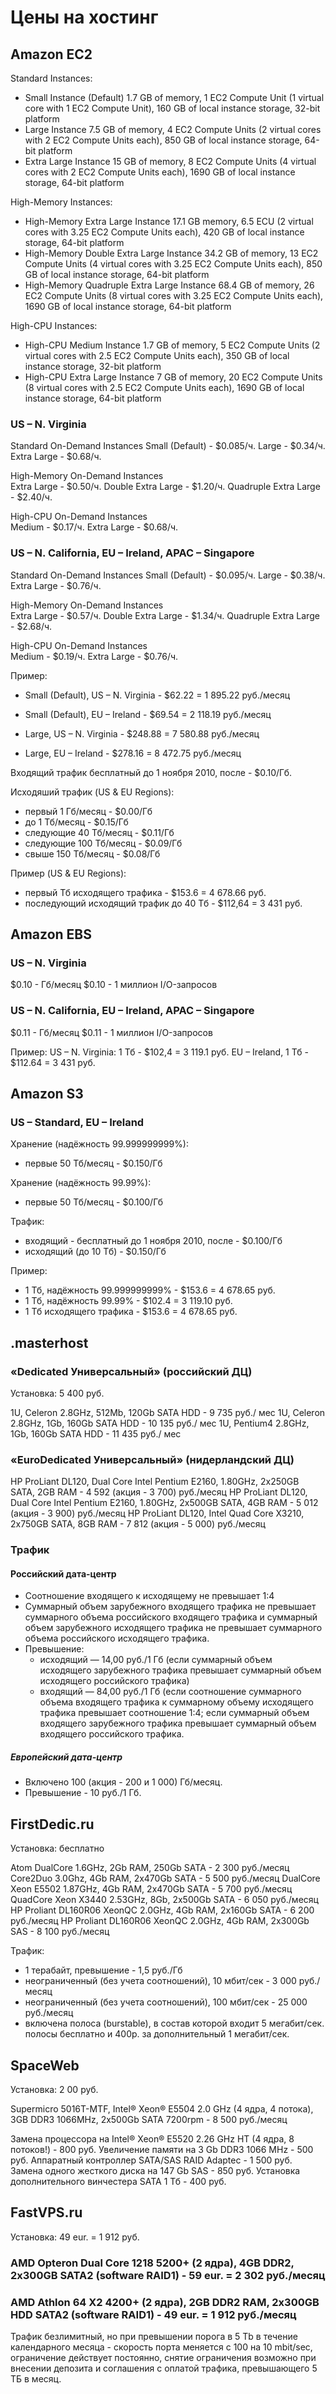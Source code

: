 Цены на хостинг
=============

Amazon EC2
----------

Standard Instances:
- Small Instance (Default) 1.7 GB of memory, 1 EC2 Compute Unit (1 virtual core with 1 EC2 Compute Unit), 160 GB of local instance storage, 32-bit platform
- Large Instance 7.5 GB of memory, 4 EC2 Compute Units (2 virtual cores with 2 EC2 Compute Units each), 850 GB of local instance storage, 64-bit platform
- Extra Large Instance 15 GB of memory, 8 EC2 Compute Units (4 virtual cores with 2 EC2 Compute Units each), 1690 GB of local instance storage, 64-bit platform

High-Memory Instances:
- High-Memory Extra Large Instance 17.1 GB memory, 6.5 ECU (2 virtual cores with 3.25 EC2 Compute Units each), 420 GB of local instance storage, 64-bit platform
- High-Memory Double Extra Large Instance 34.2 GB of memory, 13 EC2 Compute Units (4 virtual cores with 3.25 EC2 Compute Units each), 850 GB of local instance storage, 64-bit platform
- High-Memory Quadruple Extra Large Instance 68.4 GB of memory, 26 EC2 Compute Units (8 virtual cores with 3.25 EC2 Compute Units each), 1690 GB of local instance storage, 64-bit platform

High-CPU Instances:
- High-CPU Medium Instance 1.7 GB of memory, 5 EC2 Compute Units (2 virtual cores with 2.5 EC2 Compute Units each), 350 GB of local instance storage, 32-bit platform
- High-CPU Extra Large Instance 7 GB of memory, 20 EC2 Compute Units (8 virtual cores with 2.5 EC2 Compute Units each), 1690 GB of local instance storage, 64-bit platform

### US – N. Virginia

Standard On-Demand Instances
Small (Default) - $0.085/ч.
Large           - $0.34/ч.
Extra Large     - $0.68/ч.

High-Memory On-Demand Instances    
Extra Large            - $0.50/ч.
Double Extra Large     - $1.20/ч.
Quadruple Extra Large  - $2.40/ч.

High-CPU On-Demand Instances    
Medium      - $0.17/ч.
Extra Large - $0.68/ч.

### US – N. California, EU – Ireland, APAC – Singapore  

Standard On-Demand Instances
Small (Default) - $0.095/ч.
Large           - $0.38/ч.
Extra Large     - $0.76/ч.

High-Memory On-Demand Instances    
Extra Large           - $0.57/ч.
Double Extra Large    - $1.34/ч.
Quadruple Extra Large - $2.68/ч.

High-CPU On-Demand Instances    
Medium      - $0.19/ч.
Extra Large - $0.76/ч.

Пример:
- Small (Default), US – N. Virginia - $62.22 = 1 895.22 руб./месяц
- Small (Default), EU – Ireland     - $69.54 = 2 118.19 руб./месяц

- Large, US – N. Virginia - $248.88 = 7 580.88 руб./месяц
- Large, EU – Ireland     - $278.16 = 8 472.75 руб./месяц

Входящий трафик бесплатный до 1 ноября 2010, после - $0.10/Гб.

Исходяший трафик (US & EU Regions):
- первый 1 Гб/месяц      - $0.00/Гб
- до 1 Тб/месяц          - $0.15/Гб
- следующие 40 Тб/месяц  - $0.11/Гб
- следующие 100 Тб/месяц - $0.09/Гб
- свыше 150 Тб/месяц     - $0.08/Гб

Пример (US & EU Regions):
- первый Тб исходящего трафика - $153.6 = 4 678.66 руб. 
- последующий исходящий трафик до 40 Тб - $112,64 = 3 431 руб.

Amazon EBS
----------

### US – N. Virginia

$0.10 - Гб/месяц
$0.10 - 1 миллион I/O-запросов

### US – N. California, EU – Ireland, APAC – Singapore

$0.11 - Гб/месяц 
$0.11 - 1 миллион I/O-запросов

Пример:
US – N. Virginia: 1 Тб - $102,4 = 3 119.1 руб.
EU – Ireland, 1 Тб     - $112.64 = 3 431 руб.

Amazon S3
---------

### US – Standard, EU – Ireland

Хранение (надёжность 99.999999999%):
- первые 50 Тб/месяц - $0.150/Гб

Хранение (надёжность 99.99%):
- первые 50 Тб/месяц  - $0.100/Гб

Трафик:
- входящий - бесплатный до 1 ноября 2010, после - $0.100/Гб 
- исходящий (до 10 Тб) - $0.150/Гб 

Пример:
 - 1 Тб, надёжность 99.999999999% - $153.6 = 4 678.65 руб.
 - 1 Тб, надёжность 99.99%        - $102.4 = 3 119.10 руб.
 - 1 Тб исходящего трафика        - $153.6 = 4 678.65 руб. 

.masterhost
------------

### «Dedicated Универсальный» (российский ДЦ)

Установка: 5 400 руб.

1U, Celeron 2.8GHz, 512Mb, 120Gb SATA HDD - 9 735 руб./ мес
1U, Celeron 2.8GHz, 1Gb, 160Gb SATA HDD   - 10 135 руб./ мес
1U, Pentium4 2.8GHz, 1Gb, 160Gb SATA HDD  - 11 435 руб./ мес

### «EuroDedicated Универсальный» (нидерландский ДЦ)

HP ProLiant DL120, Dual Core Intel Pentium E2160, 1.80GHz, 2x250GB SATA, 2GB RAM - 4 592 (акция - 3 700) руб./месяц
HP ProLiant DL120, Dual Core Intel Pentium E2160, 1.80GHz, 2x500GB SATA, 4GB RAM - 5 012 (акция - 3 900) руб./месяц
HP ProLiant DL120, Intel Quad Core X3210, 2x750GB SATA, 8GB RAM                  - 7 812 (акция - 5 000) руб./месяц

### Трафик

#### Российский дата-центр

- Соотношение входящего к исходящему не превышает 1:4
- Суммарный объем зарубежного входящего трафика не превышает суммарного объема 
  российского входящего трафика и суммарный объем зарубежного исходящего трафика 
  не превышает суммарного объема российского исходящего трафика.
- Превышение: 
    * исходящий — 14,00 руб./1 Гб (если суммарный объем исходящего зарубежного 
      трафика превышает суммарный объем исходящего российского трафика)
    * входящий — 84,00 руб./1 Гб (если соотношение суммарного объема входящего 
      трафика к суммарному объему исходящего трафика превышает соотношение 1:4;
      если суммарный объем входящего зарубежного трафика превышает суммарный 
      объем входящего российского трафика.

##### Европейский дата-центр

- Включено 100 (акция - 200 и 1 000) Гб/месяц.
- Превышение - 10 руб./1 Гб.

FirstDedic.ru
-------------

Установка: бесплатно

Atom DualCore 1.6GHz, 2Gb RAM, 250Gb SATA                 - 2 300 руб./месяц
Core2Duo 3.0Ghz, 4Gb RAM, 2x470Gb SATA                    - 5 500 руб./месяц
DualCore Xeon E5502 1.87GHz, 4Gb RAM, 2x470Gb SATA        - 5 700 руб./месяц
QuadCore Xeon X3440 2.53GHz, 8Gb, 2x500Gb SATA            - 6 050 руб./месяц
HP Proliant DL160R06 XeonQC 2.0GHz, 4Gb RAM, 2x160Gb SATA - 6 200 руб./месяц
HP Proliant DL160R06 XeonQC 2.0GHz, 4Gb RAM, 2x300Gb SAS  - 8 100 руб./месяц

Трафик:
- 1 терабайт, превышение - 1,5 руб./Гб
- неограниченный (без учета соотношений), 10 мбит/сек   - 3 000 руб./месяц
- неограниченный (без учета соотношений), 100 мбит/сек  - 25 000 руб./месяц
- включена полоса (burstable), в состав которой входит 5 мегабит/сек. полосы 
  бесплатно и 400р. за дополнительный 1 мегабит/сек.

SpaceWeb
--------

Установка: 2 00 руб.

Supermicro 5016T-MTF, Intel® Xeon® E5504 2.0 GHz (4 ядра, 4 потока), 3GB DDR3 1066MHz, 2x500Gb SATA 7200rpm - 8 500 руб./месяц

Замена процессора на Intel® Xeon® E5520 2.26 GHz HT (4 ядра, 8 потоков!) - 800 руб.
Увеличение памяти на 3 Gb DDR3 1066 MHz                                  - 500 руб.
Аппаратный контроллер SATA/SAS RAID Adaptec                              - 1 500 руб.
Замена одного жесткого диска на 147 Gb SAS                               - 850 руб.
Установка дополнительного винчестера SATA 1 Тб                           - 400 руб.

FastVPS.ru
----------

Установка: 49 eur. = 1 912 руб.

### AMD Opteron Dual Core 1218 5200+ (2 ядра), 4GB DDR2, 2x300GB SATA2 (software RAID1) - 59 eur. = 2 302 руб./месяц
### AMD Athlon 64 X2 4200+ (2 ядра), 2GB DDR2 RAM, 2x300GB HDD SATA2 (software RAID1)   - 49 eur. = 1 912 руб./месяц

Трафик безлимитный, но при превышении порога в 5 Tb в течение календарного 
месяца - скорость порта меняется с 100 на 10 mbit/sec, ограничение действует 
постоянно, снятие ограничения возможно при внесении депозита и соглашения с 
оплатой трафика, превышающего 5 ТБ в месяц.